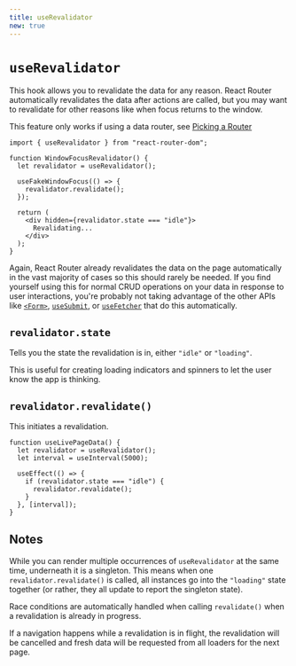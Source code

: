 ```yaml
---
title: useRevalidator
new: true
---
```


# `useRevalidator`

This hook allows you to revalidate the data for any reason. React Router automatically revalidates the data after actions are called, but you may want to revalidate for other reasons like when focus returns to the window.

<docs-warning>This feature only works if using a data router, see [Picking a Router][pickingarouter]</docs-warning>

```tsx
import { useRevalidator } from "react-router-dom";

function WindowFocusRevalidator() {
  let revalidator = useRevalidator();

  useFakeWindowFocus(() => {
    revalidator.revalidate();
  });

  return (
    <div hidden={revalidator.state === "idle"}>
      Revalidating...
    </div>
  );
}
```

Again, React Router already revalidates the data on the page automatically in the vast majority of cases so this should rarely be needed. If you find yourself using this for normal CRUD operations on your data in response to user interactions, you're probably not taking advantage of the other APIs like [`<Form>`][form], [`useSubmit`][usesubmit], or [`useFetcher`][usefetcher] that do this automatically.

## `revalidator.state`

Tells you the state the revalidation is in, either `"idle"` or `"loading"`.

This is useful for creating loading indicators and spinners to let the user know the app is thinking.

## `revalidator.revalidate()`

This initiates a revalidation.

```tsx
function useLivePageData() {
  let revalidator = useRevalidator();
  let interval = useInterval(5000);

  useEffect(() => {
    if (revalidator.state === "idle") {
      revalidator.revalidate();
    }
  }, [interval]);
}
```

## Notes

While you can render multiple occurrences of `useRevalidator` at the same time, underneath it is a singleton. This means when one `revalidator.revalidate()` is called, all instances go into the `"loading"` state together (or rather, they all update to report the singleton state).

Race conditions are automatically handled when calling `revalidate()` when a revalidation is already in progress.

If a navigation happens while a revalidation is in flight, the revalidation will be cancelled and fresh data will be requested from all loaders for the next page.

[form]: ../components/form
[usefetcher]: ./use-fetcher
[usesubmit]: ./use-submit
[pickingarouter]: ../routers/picking-a-router
